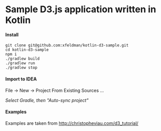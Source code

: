 # Sample D3.js application written in Kotlin

#### Install

```
git clone git@github.com:xfeldman/kotlin-d3-sample.git
cd kotlin-d3-sample
npm i
./gradlew build
./gradlew run
./gradlew stop
```

#### Import to IDEA

File -> New -> Project From Existing Sources ...

_Select Gradle, then "Auto-sync project"_

#### Examples

Examples are taken from 
http://christopheviau.com/d3_tutorial/